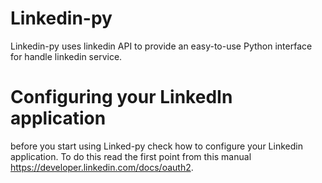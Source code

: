 # Linkedin-py

Linkedin-py uses linkedin API to provide an easy-to-use Python interface for handle linkedin service.

# Configuring your LinkedIn application

before you start using Linked-py check how to configure your Linkedin application. To do this read the first point from
this manual https://developer.linkedin.com/docs/oauth2.


